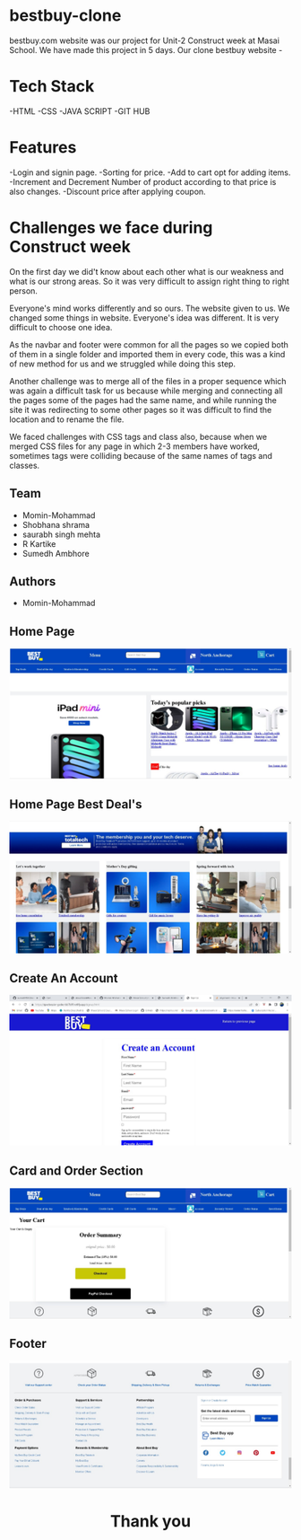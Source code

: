 # bestbuy-clone

 bestbuy.com website was our project for Unit-2 Construct week at Masai School. We have made this project in 5 days.
Our clone bestbuy website - 

# Tech Stack
 
-HTML -CSS -JAVA SCRIPT -GIT HUB

# Features

-Login and signin page. -Sorting for price. -Add to cart opt for adding items. -Increment and Decrement Number of product according to that price is also changes. -Discount price after applying coupon.

# Challenges we face during Construct week

On the first day we did't know about each other what is our weakness and what is our strong areas. So it was very difficult to assign right thing to right person.

Everyone's mind works differently and so ours. The website given to us. We changed some things in website. Everyone's idea was different. It is very difficult to choose one idea.

As the navbar and footer were common for all the pages so we copied both of them in a single folder and imported them in every code, this was a kind of new method for us and we struggled while doing this step.

Another challenge was to merge all of the files in a proper sequence which was again a difficult task for us because while merging and connecting all the pages some of the pages had the same name, and while running the site it was redirecting to some other pages so it was difficult to find the location and to rename the file.

We faced challenges with CSS tags and class also, because when we merged CSS files for any page in which 2-3 members have worked, sometimes tags were colliding because of the same names of tags and classes.

## Team
* Momin-Mohammad
* Shobhana shrama
* saurabh singh mehta
* R Kartike
* Sumedh Ambhore
## Authors
* Momin-Mohammad


## Home Page

<p align="center">
  <img src="image/img_1.jpeg" width="auto" alt="accessibility text">
</p>

## Home Page Best Deal's
<p align="center">
  <img src="image/img_2.jpeg" width="auto" alt="accessibility text">
</p>


## Create An Account
<p align="center">
        <img style="width: auto;" src="image/img_6.jpeg" alt="">
 </p>   
    
   

## Card and Order Section
<p align="center">
  <img src="image/img_3.jpeg" width="auto" alt="accessibility text">
</p>

## Footer
<p align="center">
  <img src="image/img_4.jpeg" width="auto" alt="accessibility text">
</p>



  <h1 style="text-align: center;">Thank you </h1>


